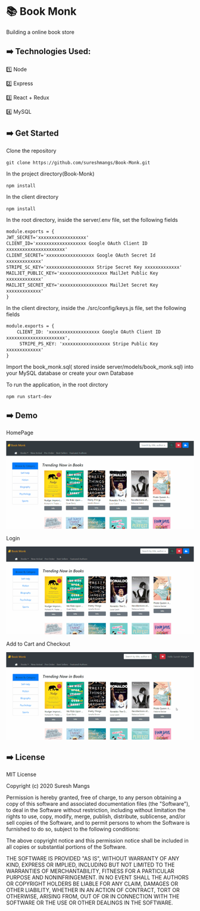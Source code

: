 # :books: Book Monk

Building a online book store 

## :arrow_right: Technologies Used:

:one: Node

:two: Express

:three: React + Redux

:four: MySQL


## :arrow_right: Get Started

Clone the repository

`git clone https://github.com/sureshmangs/Book-Monk.git`

In the project directory(Book-Monk)

`npm install`

In the client directory

`npm install`

In the root directory, inside the server/.env file, set the following fields
```
module.exports = {
JWT_SECRET='xxxxxxxxxxxxxxxxxx'
CLIENT_ID='xxxxxxxxxxxxxxxxxxx Google OAuth Client ID xxxxxxxxxxxxxxxxxxxxxx'
CLIENT_SECRET='xxxxxxxxxxxxxxxxxx Google OAuth Secret Id xxxxxxxxxxxxx'
STRIPE_SC_KEY='xxxxxxxxxxxxxxxxxx Stripe Secret Key xxxxxxxxxxxxx'
MAILJET_PUBLIC_KEY='xxxxxxxxxxxxxxxxxx MailJet Public Key xxxxxxxxxxxxx'
MAILJET_SECRET_KEY='xxxxxxxxxxxxxxxxxx MailJet Secret Key xxxxxxxxxxxxx'
}
```

In the client directory, inside the ./src/config/keys.js file, set the following fields
```
module.exports = {
    CLIENT_ID: 'xxxxxxxxxxxxxxxxxxx Google OAuth Client ID xxxxxxxxxxxxxxxxxxxxxx',
     STRIPE_PS_KEY: 'xxxxxxxxxxxxxxxxxx Stripe Public Key xxxxxxxxxxxxx'
}
```

Import the book_monk.sql( stored inside server/models/book_monk.sql) into your MySQL database or create your own Database


To run the application, in the root dirctory

`npm run start-dev`


## :arrow_right: Demo


HomePage


![alt text](./Demo/HomePage.gif "Homepage")


Login


![alt text](./Demo/Login.gif "Login")


Add to Cart and Checkout


![alt text](./Demo/Demo.gif "Cart")



## :arrow_right: License

MIT License

Copyright (c) 2020 Suresh Mangs

Permission is hereby granted, free of charge, to any person obtaining a copy
of this software and associated documentation files (the "Software"), to deal
in the Software without restriction, including without limitation the rights
to use, copy, modify, merge, publish, distribute, sublicense, and/or sell
copies of the Software, and to permit persons to whom the Software is
furnished to do so, subject to the following conditions:

The above copyright notice and this permission notice shall be included in all
copies or substantial portions of the Software.

THE SOFTWARE IS PROVIDED "AS IS", WITHOUT WARRANTY OF ANY KIND, EXPRESS OR
IMPLIED, INCLUDING BUT NOT LIMITED TO THE WARRANTIES OF MERCHANTABILITY,
FITNESS FOR A PARTICULAR PURPOSE AND NONINFRINGEMENT. IN NO EVENT SHALL THE
AUTHORS OR COPYRIGHT HOLDERS BE LIABLE FOR ANY CLAIM, DAMAGES OR OTHER
LIABILITY, WHETHER IN AN ACTION OF CONTRACT, TORT OR OTHERWISE, ARISING FROM,
OUT OF OR IN CONNECTION WITH THE SOFTWARE OR THE USE OR OTHER DEALINGS IN THE
SOFTWARE.
